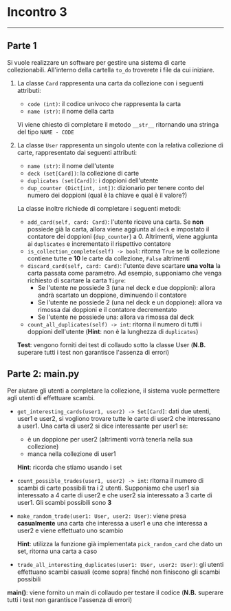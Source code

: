 # Incontro 3

----

## Parte 1

Si vuole realizzare un software per gestire una sistema di carte collezionabili. All'interno della cartella `to_do` troverete i file da cui iniziare.

1. La classe `Card` rappresenta una carta da collezione con i seguenti attributi:
    - `code (int)`: il codice univoco che rappresenta la carta
    - `name (str)`: il nome della carta
    
    Vi viene chiesto di completare il metodo `__str__` ritornando una stringa del tipo `NAME - CODE`

2. La classe `User` rappresenta un singolo utente con la relativa collezione di carte, rappresentato dai seguenti attributi:
    - `name (str)`: il nome dell'utente
    - `deck (set[Card])`: la collezione di carte
    - `duplicates (set[Card])`: i doppioni dell'utente
    - `dup_counter (Dict[int, int])`: dizionario per tenere conto del numero dei doppioni (qual è la chiave e qual è il valore?)
    
    La classe inoltre richiede di completare i seguenti metodi:
    - `add_card(self, card: Card)`: l'utente riceve una carta. Se **non** possiede già la carta, allora viene aggiunta al `deck` e impostato il contatore dei doppioni (`dup_counter`) a 0. Altrimenti, viene aggiunta ai `duplicates` e incrementato il rispettivo contatore
    - `is_collection_complete(self) -> bool`: ritorna `True` se la collezione contiene tutte e **10** le carte da collezione, `False` altrimenti
    - `discard_card(self, card: Card)`: l'utente deve scartare **una volta** la carta passata come parametro. Ad esempio, supponiamo che venga richiesto di scartare la carta `Tigre`:
      - Se l'utente ne possiede 3 (una nel deck e due doppioni): allora andrà scartato un doppione, diminuendo il contatore      
      - Se l'utente ne possiede 2 (una nel deck e un doppione): allora va rimossa dai doppioni e il contatore decrementato
      - Se l'utente ne possiede una: allora va rimossa dal deck
    - `count_all_duplicates(self) -> int`: ritorna il numero di tutti i doppioni dell'utente (**Hint**: non è la lunghezza di `duplicates`)
   
   **Test**: vengono forniti dei test di collaudo sotto la classe User (**N.B.** superare tutti i test non garantisce l'assenza di errori)

## Parte 2: main.py
Per aiutare gli utenti a completare la collezione, il sistema vuole permettere agli utenti di effettuare scambi. 

- `get_interesting_cards(user1, user2) -> Set[Card]`: dati due utenti, user1 e user2, si vogliono trovare tutte le carte di user2 che interessano a user1. Una carta di user2 si dice interessante per user1 se:
  - è un doppione per user2 (altrimenti vorrà tenerla nella sua collezione)
  - manca nella collezione di user1
  
  **Hint**: ricorda che stiamo usando i set

- `count_possible_trades(user1, user2) -> int`: ritorna il numero di scambi di carte possibili tra i 2 utenti. Supponiamo che user1 sia interessato a 4 carte di user2 e che user2 sia interessato a 3 carte di user1. Gli scambi possibili sono **3**

- `make_random_trade(user1: User, user2: User)`: viene presa **casualmente** una carta che interessa a user1 e una che interessa a user2 e viene effettuato uno scambio

    **Hint**: utilizza la funzione già implementata `pick_random_card` che dato un set, ritorna una carta a caso

- `trade_all_interesting_duplicates(user1: User, user2: User)`: gli utenti effettuano scambi casuali (come sopra) finché non finiscono gli scambi possibili


**main()**: viene fornito un main di collaudo per testare il codice (**N.B.** superare tutti i test non garantisce l'assenza di errori)